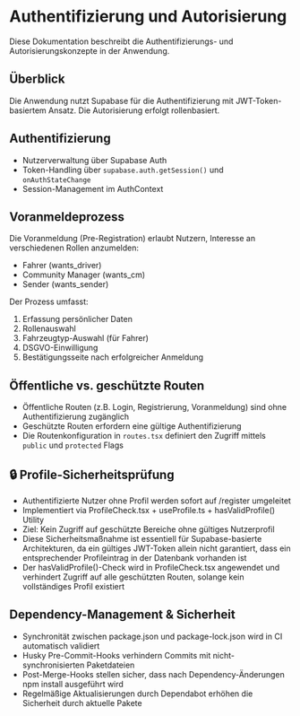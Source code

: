 
# Authentifizierung und Autorisierung

Diese Dokumentation beschreibt die Authentifizierungs- und Autorisierungskonzepte in der Anwendung.

## Überblick
Die Anwendung nutzt Supabase für die Authentifizierung mit JWT-Token-basiertem Ansatz. Die Autorisierung erfolgt rollenbasiert.

## Authentifizierung
- Nutzerverwaltung über Supabase Auth
- Token-Handling über `supabase.auth.getSession()` und `onAuthStateChange`
- Session-Management im AuthContext

## Voranmeldeprozess
Die Voranmeldung (Pre-Registration) erlaubt Nutzern, Interesse an verschiedenen Rollen anzumelden:
- Fahrer (wants_driver)
- Community Manager (wants_cm)
- Sender (wants_sender)

Der Prozess umfasst:
1. Erfassung persönlicher Daten
2. Rollenauswahl
3. Fahrzeugtyp-Auswahl (für Fahrer)
4. DSGVO-Einwilligung
5. Bestätigungsseite nach erfolgreicher Anmeldung

## Öffentliche vs. geschützte Routen
- Öffentliche Routen (z.B. Login, Registrierung, Voranmeldung) sind ohne Authentifizierung zugänglich
- Geschützte Routen erfordern eine gültige Authentifizierung
- Die Routenkonfiguration in `routes.tsx` definiert den Zugriff mittels `public` und `protected` Flags

## 🔒 Profile-Sicherheitsprüfung
- Authentifizierte Nutzer ohne Profil werden sofort auf /register umgeleitet
- Implementiert via ProfileCheck.tsx + useProfile.ts + hasValidProfile() Utility
- Ziel: Kein Zugriff auf geschützte Bereiche ohne gültiges Nutzerprofil
- Diese Sicherheitsmaßnahme ist essentiell für Supabase-basierte Architekturen, da ein gültiges JWT-Token
  allein nicht garantiert, dass ein entsprechender Profileintrag in der Datenbank vorhanden ist
- Der hasValidProfile()-Check wird in ProfileCheck.tsx angewendet und verhindert Zugriff auf
  alle geschützten Routen, solange kein vollständiges Profil existiert

## Dependency-Management & Sicherheit
- Synchronität zwischen package.json und package-lock.json wird in CI automatisch validiert
- Husky Pre-Commit-Hooks verhindern Commits mit nicht-synchronisierten Paketdateien
- Post-Merge-Hooks stellen sicher, dass nach Dependency-Änderungen npm install ausgeführt wird
- Regelmäßige Aktualisierungen durch Dependabot erhöhen die Sicherheit durch aktuelle Pakete
